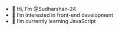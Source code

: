 - 👋 Hi, I’m @Sudharshan-24
- 👀 I’m interested in front-end development
- 🌱 I’m currently learning JavaScript

<!---
Sudharshan-24/Sudharshan-24 is a ✨ special ✨ repository because its `README.md` (this file) appears on your GitHub profile.
You can click the Preview link to take a look at your changes.
--->
